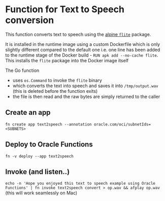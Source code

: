 # Function for Text to Speech conversion

This function converts text to speech using the [alpine `flite`](https://pkgs.alpinelinux.org/package/v3.8/main/x86_64/flite) package. 

It is installed in the runtime image using a custom Dockerfile which is only slightly different compared to the default one i.e. one line has been added to the runtime stage of the Docker build - `RUN apk add --no-cache flite`. This installs the `flite` package into the Docker image itself

The Go function 
- uses `os.Command` to invoke the `flite` binary
- which converts the text into speech and saves it into `/tmp/output.wav` (this is deleted before the function exits)
- the file is then read and the raw bytes are simply returned to the caller

## Create an app

`fn create app text2speech --annotation oracle.com/oci/subnetIds=<SUBNETS>`

## Deploy to Oracle Functions

`fn -v deploy --app text2speech`

## Invoke (and listen..)

`echo -n 'Hope you enjoyed this text to speech example using Oracle Functions' | fn invoke text2speech convert > op.wav && afplay op.wav` (this will work seamlessly on Mac)
